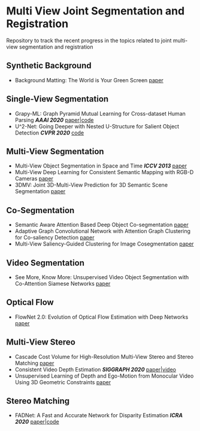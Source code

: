 # Multi View Joint Segmentation and Registration
Repository to track the recent progress in the topics related to joint multi-view segmentation and registration

## Synthetic Background
* Background Matting: The World is Your Green Screen [paper](https://arxiv.org/pdf/2004.00626.pdf)

## Single-View Segmentation 
* Grapy-ML: Graph Pyramid Mutual Learning for Cross-dataset Human Parsing ***AAAI 2020*** [paper](https://arxiv.org/abs/1911.12053)|[code](https://github.com/Charleshhy/Grapy-ML)
* U^2-Net: Going Deeper with Nested U-Structure for Salient Object Detection ***CVPR 2020*** [code](https://github.com/NathanUA/U-2-Net)

## Multi-View Segmentation
* Multi-View Object Segmentation in Space and Time ***ICCV 2013*** [paper](http://openaccess.thecvf.com/content_iccv_2013/papers/Djelouah_Multi-view_Object_Segmentation_2013_ICCV_paper.pdf)
* Multi-View Deep Learning for Consistent Semantic Mapping with RGB-D Cameras [paper](https://arxiv.org/pdf/1703.08866.pdf)
* 3DMV: Joint 3D-Multi-View Prediction for 3D Semantic Scene Segmentation [paper](https://arxiv.org/abs/1803.10409)

## Co-Segmentation 
* Semantic Aware Attention Based Deep Object Co-segmentation [paper](https://arxiv.org/abs/1810.06859)
* Adaptive Graph Convolutional Network with Attention Graph Clustering for Co-saliency Detection [paper](https://128.84.21.199/pdf/2003.06167.pdf)
* Multi-View Saliency-Guided Clustering for Image Cosegmentation [paper](https://www.researchgate.net/publication/332960969_Multi-View_Saliency-Guided_Clustering_for_Image_Cosegmentation)

## Video Segmentation
* See More, Know More: Unsupervised Video Object Segmentation with Co-Attention Siamese Networks [paper](https://arxiv.org/abs/2001.06810)

## Optical Flow
* FlowNet 2.0: Evolution of Optical Flow Estimation with Deep Networks [paper](https://arxiv.org/abs/1612.01925)

## Multi-View Stereo
* Cascade Cost Volume for High-Resolution Multi-View Stereo and Stereo Matching [paper](https://arxiv.org/pdf/1912.06378.pdf)
* Consistent Video Depth Estimation  ***SIGGRAPH 2020*** [paper](https://arxiv.org/abs/2004.15021)|[video](https://youtu.be/5Tia2oblJAg)
* Unsupervised Learning of Depth and Ego-Motion from Monocular Video Using 3D Geometric Constraints [paper](https://arxiv.org/abs/1802.05522)

## Stereo Matching
* FADNet: A Fast and Accurate Network for Disparity Estimation ***ICRA 2020*** [paper](https://arxiv.org/abs/2003.10758v1)|[code](https://github.com/HKBU-HPML/FADNet)
